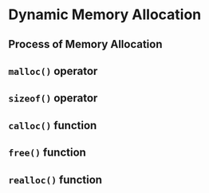 # Dynamic Memory Allocation

## Process of Memory Allocation

## `malloc()` operator

## `sizeof()` operator

## `calloc()` function

## `free()` function

## `realloc()` function

